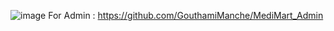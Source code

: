
![image](https://github.com/GouthamiManche/MediMart/assets/159453534/962de492-f7e0-4469-b185-1690d4ba4cef)
For Admin : https://github.com/GouthamiManche/MediMart_Admin
